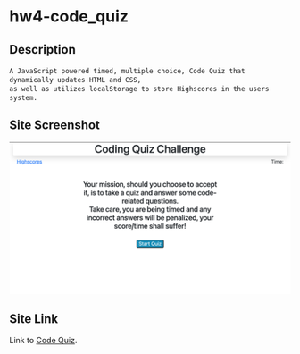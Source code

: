 # hw4-code_quiz

## Description
    A JavaScript powered timed, multiple choice, Code Quiz that dynamically updates HTML and CSS, 
    as well as utilizes localStorage to store Highscores in the users system.

## Site Screenshot
   ![Site screenshot](assets/images/index_snap.png)

## Site Link
   Link to [Code Quiz](https://takolad.github.io/hw4-code_quiz/).
